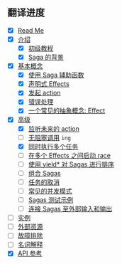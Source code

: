 ## 翻译进度

* [x] [Read Me](/README.md)
* [x] [介绍](/docs/introduction/README.md)
  * [x] [初级教程](/docs/introduction/BeginnerTutorial.md)
  * [x] [Saga 的背景](/docs/introduction/SagaBackground.md)
* [x] [基本概念](/docs/basics/README.md)
  * [x] [使用 Saga 辅助函数](/docs/basics/UsingSagaHelpers.md)
  * [x] [声明式 Effects](/docs/basics/DeclarativeEffects.md)
  * [x] [发起 action](/docs/basics/DispatchingActions.md)
  * [x] [错误处理](/docs/basics/ErrorHandling.md)
  * [x] [一个常见的抽象概念: Effect](/docs/basics/Effect.md)
* [x] [高级](/docs/advanced/README.md)
  * [x] [监听未来的 action](/docs/advanced/FutureActions.md)
  * [ ] [无阻塞调用](/docs/advanced/NonBlockingCalls.md) `ing`
  * [x] [同时执行多个任务](/docs/advanced/RunningTasksInParallel.md)
  * [ ] [在多个 Effects 之间启动 race](/docs/advanced/RacingEffects.md)
  * [ ] [使用 yield* 对 Sagas 进行排序](/docs/advanced/SequencingSagas.md)
  * [ ] [组合 Sagas](/docs/advanced/ComposingSagas.md)
  * [ ] [任务的取消](/docs/advanced/TaskCancellation.md)
  * [ ] [常见的并发模式](/docs/advanced/Concurrency.md)
  * [ ] [Sagas 测试示例](/docs/advanced/Testing.md)
  * [ ] [连接 Sagas 至外部输入和输出](/docs/advanced/UsingRunSaga.md)
* [ ] [实例](/docs/recipes/README.md)
* [ ] [外部资源](/docs/ExternalResources.md)
* [ ] [故障排除](/docs/Troubleshooting.md)
* [ ] [名词解释](/docs/Glossary.md)
* [x] [API 参考](/docs/api/README.md)
